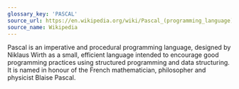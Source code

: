 ```yaml
---
glossary_key: 'PASCAL'
source_url: https://en.wikipedia.org/wiki/Pascal_(programming_language)
source_name: Wikipedia
---
```


Pascal is an imperative and procedural programming language, designed by Niklaus Wirth as a small, efficient language intended to encourage good programming practices using structured programming and data structuring. It is named in honour of the French mathematician, philosopher and physicist Blaise Pascal.
